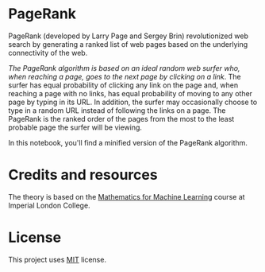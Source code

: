 # PageRank

PageRank (developed by Larry Page and Sergey Brin) revolutionized web search by generating a
ranked list of web pages based on the underlying connectivity of the web. 

*The PageRank algorithm is
based on an ideal random web surfer who, when reaching a page, goes to the next page by clicking on a
link*. The surfer has equal probability of clicking any link on the page and, when reaching a page with no
links, has equal probability of moving to any other page by typing in its URL. In addition, the surfer may
occasionally choose to type in a random URL instead of following the links on a page. The PageRank is
the ranked order of the pages from the most to the least probable page the surfer will be viewing.

In this notebook, you'll find a minified version of the PageRank algorithm.

# Credits and resources

The theory is based on the [Mathematics for Machine Learning](https://www.coursera.org/learn/linear-algebra-machine-learning) course at Imperial London College. 

# License

This project uses [MIT](https://github.com/rgaezsd/pagerank/blob/main/LICENSE) license.
